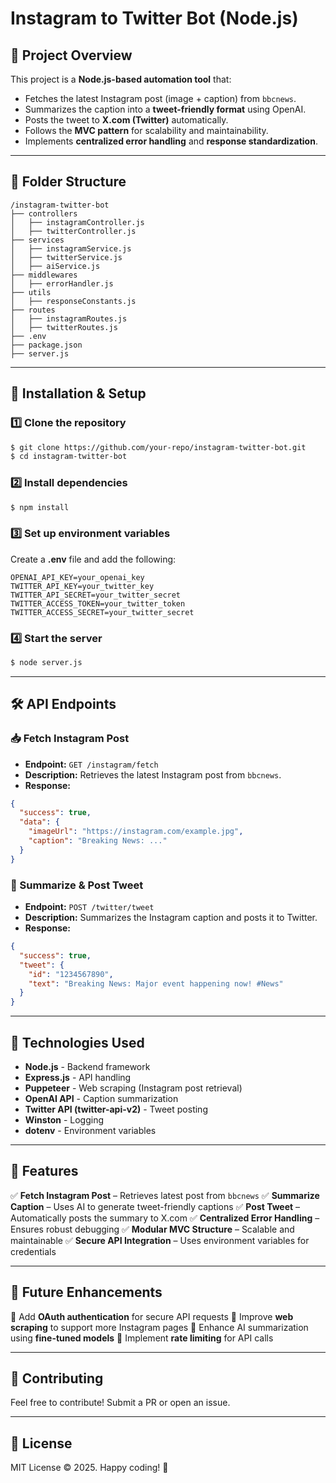 # Instagram to Twitter Bot (Node.js)

## 📌 Project Overview

This project is a **Node.js-based automation tool** that:

- Fetches the latest Instagram post (image + caption) from `bbcnews`.
- Summarizes the caption into a **tweet-friendly format** using OpenAI.
- Posts the tweet to **X.com (Twitter)** automatically.
- Follows the **MVC pattern** for scalability and maintainability.
- Implements **centralized error handling** and **response standardization**.

---

## 📂 Folder Structure

```
/instagram-twitter-bot
├── controllers
│   ├── instagramController.js
│   ├── twitterController.js
├── services
│   ├── instagramService.js
│   ├── twitterService.js
│   ├── aiService.js
├── middlewares
│   ├── errorHandler.js
├── utils
│   ├── responseConstants.js
├── routes
│   ├── instagramRoutes.js
│   ├── twitterRoutes.js
├── .env
├── package.json
├── server.js
```

---

## 🚀 Installation & Setup

### 1️⃣ Clone the repository

```sh
$ git clone https://github.com/your-repo/instagram-twitter-bot.git
$ cd instagram-twitter-bot
```

### 2️⃣ Install dependencies

```sh
$ npm install
```

### 3️⃣ Set up environment variables

Create a **.env** file and add the following:

```
OPENAI_API_KEY=your_openai_key
TWITTER_API_KEY=your_twitter_key
TWITTER_API_SECRET=your_twitter_secret
TWITTER_ACCESS_TOKEN=your_twitter_token
TWITTER_ACCESS_SECRET=your_twitter_secret
```

### 4️⃣ Start the server

```sh
$ node server.js
```

---

## 🛠 API Endpoints

### 📥 Fetch Instagram Post

- **Endpoint:** `GET /instagram/fetch`
- **Description:** Retrieves the latest Instagram post from `bbcnews`.
- **Response:**

```json
{
  "success": true,
  "data": {
    "imageUrl": "https://instagram.com/example.jpg",
    "caption": "Breaking News: ..."
  }
}
```

### 📝 Summarize & Post Tweet

- **Endpoint:** `POST /twitter/tweet`
- **Description:** Summarizes the Instagram caption and posts it to Twitter.
- **Response:**

```json
{
  "success": true,
  "tweet": {
    "id": "1234567890",
    "text": "Breaking News: Major event happening now! #News"
  }
}
```

---

## 🔧 Technologies Used

- **Node.js** - Backend framework
- **Express.js** - API handling
- **Puppeteer** - Web scraping (Instagram post retrieval)
- **OpenAI API** - Caption summarization
- **Twitter API (twitter-api-v2)** - Tweet posting
- **Winston** - Logging
- **dotenv** - Environment variables

---

## 🎯 Features

✅ **Fetch Instagram Post** – Retrieves latest post from `bbcnews`
✅ **Summarize Caption** – Uses AI to generate tweet-friendly captions
✅ **Post Tweet** – Automatically posts the summary to X.com
✅ **Centralized Error Handling** – Ensures robust debugging
✅ **Modular MVC Structure** – Scalable and maintainable
✅ **Secure API Integration** – Uses environment variables for credentials

---

## 📌 Future Enhancements

🔹 Add **OAuth authentication** for secure API requests
🔹 Improve **web scraping** to support more Instagram pages
🔹 Enhance AI summarization using **fine-tuned models**
🔹 Implement **rate limiting** for API calls

---

## 🤝 Contributing

Feel free to contribute! Submit a PR or open an issue.

---

## 📜 License

MIT License © 2025. Happy coding! 🚀
